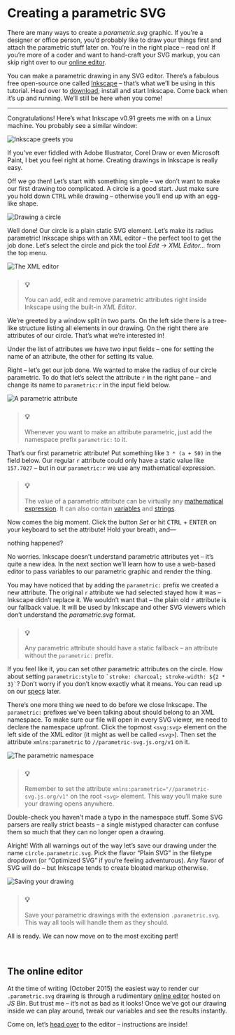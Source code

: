<a                                                           id="/"></a>&nbsp;

Creating a parametric SVG
=========================

There are many ways to create a *parametric.svg* graphic. If you’re a designer or office person, you’d probably like to draw your things first and attach the parametric stuff later on. You’re in the right place – read on! If you’re more of a coder and want to hand-craft your SVG markup, you can skip right over to our [online editor][].

You can make a parametric drawing in any SVG editor. There’s a fabulous free open-source one called [Inkscape][] – that’s what we’ll be using in this tutorial. Head over to [download][], install and start Inkscape. Come back when it’s up and running. We’ll still be here when you come!

***

Congratulations! Here’s what Inkscape v0.91 greets me with on a Linux machine. You probably see a similar window:

![Inkscape greets you](./Readme/Inkscape_greets_you.png)

If you’ve ever fiddled with Adobe Illustrator, Corel Draw or even Microsoft Paint, I bet you feel right at home. Creating drawings in Inkscape is really easy.

Off we go then! Let’s start with something simple – we don’t want to make our first drawing too complicated. A circle is a good start. Just make sure you hold down <kbd>CTRL</kbd> while drawing – otherwise you’ll end up with an egg-like shape.

![Drawing a circle](./Readme/Drawing_a_circle.png)

Well done! Our circle is a plain static SVG element. Let’s make its radius parametric! Inkscape ships with an XML editor – the perfect tool to get the job done. Let’s select the circle and pick the tool *Edit → XML Editor…* from the top menu.

![The XML editor](./Readme/The_XML_editor.png)

> ### 💡
>
> You can add, edit and remove parametric attributes right inside Inkscape using the built-in *XML Editor*.

We’re greeted by a window split in two parts. On the left side there is a tree-like structure listing all elements in our drawing. On the right there are attributes of our circle. That’s what we’re interested in!

Under the list of attributes we have two input fields – one for setting the name of an attribute, the other for setting its value.

Right – let’s get our job done. We wanted to make the radius of our circle parametric. To do that let’s select the attribute `r` in the right pane – and change its name to `parametric:r` in the input field below.

![A parametric attribute](./Readme/A_parametric_attribute.png)

> ### 💡
>
> Whenever you want to make an attribute parametric, just add the namespace prefix `parametric:` to it.

That’s our first parametric attribute! Put something like `3 * (a + 50)` in the field below. Our regular `r` attribute could only have a static value like `157.7027` – but
in our `parametric:r` we use any mathematical expression.

> ### 💡
>
> The value of a parametric attribute can be virtually any [mathematical expression][]. It can also contain [variables][] and [strings][].

Now comes the big moment. Click the button *Set* or hit <kbd>CTRL</kbd> + <kbd>ENTER</kbd> on your keyboard to set the attribute! Hold your breath, and—

nothing happened?

No worries. Inkscape doesn’t understand parametric attributes yet – it’s quite a new idea. In the next section we’ll learn how to use a web-based editor to pass variables to our parametric graphic and render the thing.

You may have noticed that by adding the `parametric:` prefix we created a new attribute. The original `r` attribute we had selected stayed how it was – Inkscape didn’t replace it. We wouldn’t want that – the plain old `r` attribute is our fallback value. It will be used by Inkscape and other SVG viewers which don’t understand the *parametric.svg* format.

> ### 💡
>
> Any parametric attribute should have a static fallback – an attribute without the `parametric:` prefix.

If you feel like it, you can set other parametric attributes on the circle. How about setting `parametric:style` to `` `stroke: charcoal; stroke-width: ${2 * 3}` ``? Don’t worry if you don’t know exactly what it means. You can read up on our [specs][] later.

There’s one more thing we need to do before we close Inkscape. The `parametric:` prefixes we’ve been talking about should belong to an XML namespace. To make sure our file will open in every SVG viewer, we need to declare the namespace upfront. Click the topmost `<svg:svg>` element on the left side of the XML editor (it might as well be called `<svg>`). Then set the attribute `xmlns:parametric` to `//parametric-svg.js.org/v1` on it.

![The parametric namespace](./Readme/The_parametric_namespace.png)

> ### 💡
>
> Remember to set the attribute `xmlns:parametric="//parametric-svg.js.org/v1"` on the root `<svg>` element. This way you’ll make sure your drawing opens anywhere.

Double-check you haven’t made a typo in the namespace stuff. Some SVG parsers are really strict beasts – a single mistyped character can confuse them so much that they can no longer open a drawing.

Alright! With all warnings out of the way let’s save our drawing under the name `circle.parametric.svg`. Pick the flavor “Plain SVG” in the filetype dropdown (or “Optimized SVG” if you’re feeling adventurous). Any flavor of SVG will do – but Inkscape tends to create bloated markup otherwise.

![Saving your drawing](./Readme/Saving_your_drawing.png)

> ### 💡
>
> Save your parametric drawings with the extension `.parametric.svg`. This way all tools will handle them as they should.

All is ready. We can now move on to the most exciting part!

[online editor]:            http://jsbin.com/hadede/edit?html,output
[Inkscape]:                 https://inkscape.org
[download]:                 https://inkscape.org/en/download/
[mathematical expression]:  https://github.com/parametric-svg/-/tree/master/packages/parametric-svg-spec#/syntax
[variables]:                https://github.com/parametric-svg/-/tree/master/packages/parametric-svg-spec#/syntax/variables
[strings]:                  https://github.com/parametric-svg/-/tree/master/packages/parametric-svg-spec#/syntax/strings
[specs]:                    https://github.com/parametric-svg/-/tree/master/packages/parametric-svg-spec#/




<a                                                id="/online-editor"></a>&nbsp;

The online editor
-----------------

At the time of writing (October 2015) the easiest way to render our `.parametric.svg` drawing is through a rudimentary [online editor][] hosted on *JS Bin*. But trust me – it’s not as bad as it looks! Once we’ve got our drawing inside we can play around, tweak our variables and see the results instantly.

Come on, let’s [head over][online editor] to the editor – instructions are inside!
